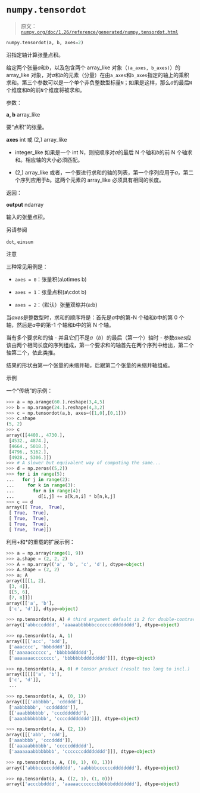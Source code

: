 # `numpy.tensordot`

> 原文：[`numpy.org/doc/1.26/reference/generated/numpy.tensordot.html`](https://numpy.org/doc/1.26/reference/generated/numpy.tensordot.html)

```py
numpy.tensordot(a, b, axes=2)
```

沿指定轴计算张量点积。

给定两个张量*a*和*b*，以及包含两个 array_like 对象（`(a_axes, b_axes)`）的 array_like 对象，对*a*和*b*的元素（分量）在由`a_axes`和`b_axes`指定的轴上的乘积求和。第三个参数可以是一个单个非负整数型标量`N`；如果是这样，那么*a*的最后`N`个维度和*b*的前`N`个维度将被求和。

参数：

**a, b** array_like

要“点积”的张量。

**axes** int 或 (2,) array_like

+   integer_like 如果是一个 int N，则按顺序对*a*的最后 N 个轴和*b*的前 N 个轴求和。相应轴的大小必须匹配。

+   (2,) array_like 或者，一个要进行求和的轴的列表，第一个序列应用于*a*，第二个序列应用于*b*。这两个元素的 array_like 必须具有相同的长度。

返回：

**output** ndarray

输入的张量点积。

另请参阅

`dot`, `einsum`

注意

三种常见用例是：

+   `axes = 0`：张量积\(a\otimes b\)

+   `axes = 1`：张量点积\(a\cdot b\)

+   `axes = 2`：（默认）张量双缩并\(a:b\)

当*axes*是整数型时，求和的顺序将是：首先是*a*中的第-N 个轴和*b*中的第 0 个轴，然后是*a*中的第-1 个轴和*b*中的第 N 个轴。

当有多个要求和的轴 - 并且它们不是*a*（*b*）的最后（第一个）轴时 - 参数*axes*应该由两个相同长度的序列组成，第一个要求和的轴首先在两个序列中给出，第二个轴第二个，依此类推。

结果的形状由第一个张量的未缩并轴，后跟第二个张量的未缩并轴组成。

示例

一个“传统”的示例：

```py
>>> a = np.arange(60.).reshape(3,4,5)
>>> b = np.arange(24.).reshape(4,3,2)
>>> c = np.tensordot(a,b, axes=([1,0],[0,1]))
>>> c.shape
(5, 2)
>>> c
array([[4400., 4730.],
 [4532., 4874.],
 [4664., 5018.],
 [4796., 5162.],
 [4928., 5306.]])
>>> # A slower but equivalent way of computing the same...
>>> d = np.zeros((5,2))
>>> for i in range(5):
...   for j in range(2):
...     for k in range(3):
...       for n in range(4):
...         d[i,j] += a[k,n,i] * b[n,k,j]
>>> c == d
array([[ True,  True],
 [ True,  True],
 [ True,  True],
 [ True,  True],
 [ True,  True]]) 
```

利用+和*的重载的扩展示例：

```py
>>> a = np.array(range(1, 9))
>>> a.shape = (2, 2, 2)
>>> A = np.array(('a', 'b', 'c', 'd'), dtype=object)
>>> A.shape = (2, 2)
>>> a; A
array([[[1, 2],
 [3, 4]],
 [[5, 6],
 [7, 8]]])
array([['a', 'b'],
 ['c', 'd']], dtype=object) 
```

```py
>>> np.tensordot(a, A) # third argument default is 2 for double-contraction
array(['abbcccdddd', 'aaaaabbbbbbcccccccdddddddd'], dtype=object) 
```

```py
>>> np.tensordot(a, A, 1)
array([[['acc', 'bdd'],
 ['aaacccc', 'bbbdddd']],
 [['aaaaacccccc', 'bbbbbdddddd'],
 ['aaaaaaacccccccc', 'bbbbbbbdddddddd']]], dtype=object) 
```

```py
>>> np.tensordot(a, A, 0) # tensor product (result too long to incl.)
array([[[[['a', 'b'],
 ['c', 'd']],
 ... 
```

```py
>>> np.tensordot(a, A, (0, 1))
array([[['abbbbb', 'cddddd'],
 ['aabbbbbb', 'ccdddddd']],
 [['aaabbbbbbb', 'cccddddddd'],
 ['aaaabbbbbbbb', 'ccccdddddddd']]], dtype=object) 
```

```py
>>> np.tensordot(a, A, (2, 1))
array([[['abb', 'cdd'],
 ['aaabbbb', 'cccdddd']],
 [['aaaaabbbbbb', 'cccccdddddd'],
 ['aaaaaaabbbbbbbb', 'cccccccdddddddd']]], dtype=object) 
```

```py
>>> np.tensordot(a, A, ((0, 1), (0, 1)))
array(['abbbcccccddddddd', 'aabbbbccccccdddddddd'], dtype=object) 
```

```py
>>> np.tensordot(a, A, ((2, 1), (1, 0)))
array(['acccbbdddd', 'aaaaacccccccbbbbbbdddddddd'], dtype=object) 
```
